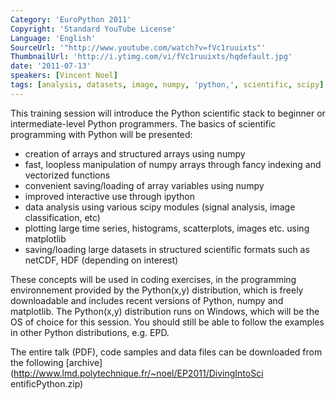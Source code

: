 ```yaml
---
Category: 'EuroPython 2011'
Copyright: 'Standard YouTube License'
Language: 'English'
SourceUrl: '"http://www.youtube.com/watch?v=fVc1ruuixts"'
ThumbnailUrl: 'http://i.ytimg.com/vi/fVc1ruuixts/hqdefault.jpg'
date: '2011-07-13'
speakers: [Vincent Noel]
tags: [analysis, datasets, image, numpy, 'python,', scientific, scipy]
---
```

This training session will introduce the Python scientific stack to beginner
or intermediate-level Python programmers. The basics of scientific programming
with Python will be presented:

  * creation of arrays and structured arrays using numpy
  * fast, loopless manipulation of numpy arrays through fancy indexing and vectorized functions
  * convenient saving/loading of array variables using numpy
  * improved interactive use through ipython
  * data analysis using various scipy modules (signal analysis, image classification, etc)
  * plotting large time series, histograms, scatterplots, images etc. using matplotlib
  * saving/loading large datasets in structured scientific formats such as netCDF, HDF (depending on interest)

These concepts will be used in coding exercises, in the programming
environnement provided by the Python(x,y) distribution, which is freely
downloadable and includes recent versions of Python, numpy and matplotlib. The
Python(x,y) distribution runs on Windows, which will be the OS of choice for
this session. You should still be able to follow the examples in other Python
distributions, e.g. EPD.

The entire talk (PDF), code samples and data files can be downloaded from the
following [archive](http://www.lmd.polytechnique.fr/~noel/EP2011/DivingIntoSci
entificPython.zip)

